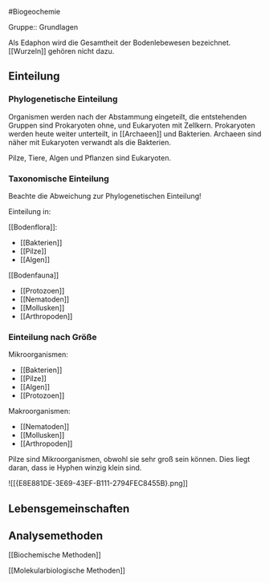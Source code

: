 #Biogeochemie 

Gruppe:: Grundlagen

Als Edaphon wird die Gesamtheit der Bodenlebewesen bezeichnet. [[Wurzeln]] gehören nicht dazu.

## Einteilung

### Phylogenetische Einteilung

Organismen werden nach der Abstammung eingeteilt, die entstehenden Gruppen sind Prokaryoten ohne, und Eukaryoten mit Zellkern. Prokaryoten werden heute weiter unterteilt, in [[Archaeen]] und Bakterien. Archaeen sind näher mit Eukaryoten verwandt als die Bakterien.

Pilze, Tiere, Algen und Pflanzen sind Eukaryoten.

### Taxonomische Einteilung

Beachte die Abweichung zur Phylogenetischen Einteilung!

Einteilung in:

[[Bodenflora]]:
- [[Bakterien]]
- [[Pilze]]
- [[Algen]]

[[Bodenfauna]]
- [[Protozoen]]
- [[Nematoden]]
- [[Mollusken]]
- [[Arthropoden]]

### Einteilung nach Größe

Mikroorganismen:
- [[Bakterien]]
- [[Pilze]]
- [[Algen]]
- [[Protozoen]]

Makroorganismen:
- [[Nematoden]]
- [[Mollusken]]
- [[Arthropoden]]

Pilze sind Mikroorganismen, obwohl sie sehr groß sein können. Dies liegt daran, dass ie Hyphen winzig klein sind.

![[{E8E881DE-3E69-43EF-B111-2794FEC8455B}.png]]

## Lebensgemeinschaften

## Analysemethoden

[[Biochemische Methoden]]

[[Molekularbiologische Methoden]]